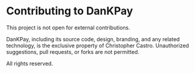 # Contributing to DanKPay

This project is not open for external contributions.

DanKPay, including its source code, design, branding, and any related technology, is the exclusive property of Christopher Castro. Unauthorized suggestions, pull requests, or forks are not permitted.

All rights reserved.
